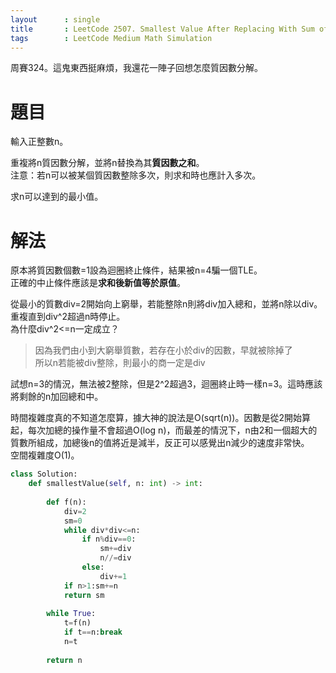 ```yaml
--- 
layout      : single
title       : LeetCode 2507. Smallest Value After Replacing With Sum of Prime Factors
tags        : LeetCode Medium Math Simulation
---
```

周賽324。這鬼東西挺麻煩，我還花一陣子回想怎麼質因數分解。  

# 題目
輸入正整數n。  

重複將n質因數分解，並將n替換為其**質因數之和**。  
注意：若n可以被某個質因數整除多次，則求和時也應計入多次。  

求n可以達到的最小值。  

# 解法
原本將質因數個數=1設為迴圈終止條件，結果被n=4騙一個TLE。  
正確的中止條件應該是**求和後新值等於原值**。  

從最小的質數div=2開始向上窮舉，若能整除n則將div加入總和，並將n除以div。重複直到div^2超過n時停止。  
為什麼div^2<=n一定成立？  
> 因為我們由小到大窮舉質數，若存在小於div的因數，早就被除掉了  
> 所以n若能被div整除，則最小的商一定是div  

試想n=3的情況，無法被2整除，但是2^2超過3，迴圈終止時一樣n=3。這時應該將剩餘的n加回總和中。  

時間複雜度真的不知道怎麼算，據大神的說法是O(sqrt(n))。因數是從2開始算起，每次加總的操作量不會超過O(log n)，而最差的情況下，n由2和一個超大的質數所組成，加總後n的值將近是減半，反正可以感覺出n減少的速度非常快。  
空間複雜度O(1)。

```python
class Solution:
    def smallestValue(self, n: int) -> int:
        
        def f(n):
            div=2
            sm=0
            while div*div<=n:
                if n%div==0:
                    sm+=div
                    n//=div
                else:
                    div+=1
            if n>1:sm+=n
            return sm
        
        while True:
            t=f(n)
            if t==n:break
            n=t
            
        return n
```
